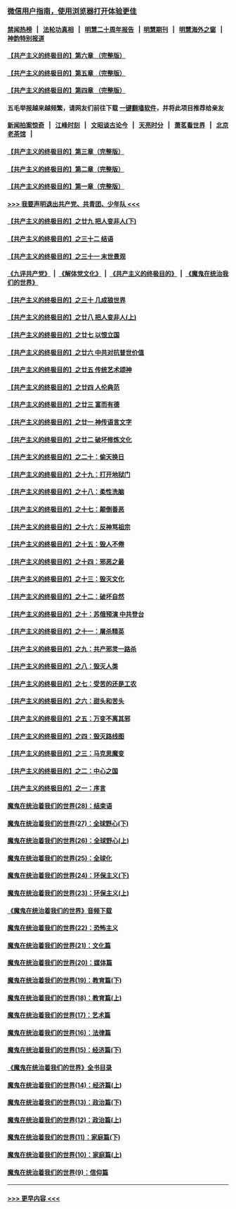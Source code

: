 ### [微信用户指南，使用浏览器打开体验更佳](https://github.com/gfw-breaker/banned-news1/blob/master/indexes/wechat-guide.md?t=0)
#### [禁闻热榜](热点新闻.md?t=0)  &nbsp;&nbsp;|&nbsp;&nbsp; [法轮功真相](https://github.com/gfw-breaker/truth/blob/master/README.md?t=0) &nbsp;&nbsp;|&nbsp;&nbsp; [明慧二十周年报告](https://github.com/gfw-breaker/mh-reports/blob/master/README.md?t=0) &nbsp;&nbsp;|&nbsp;&nbsp;[明慧期刊](https://github.com/gfw-breaker/mh-qikan) &nbsp;&nbsp;|&nbsp;&nbsp; [明慧海外之窗](https://github.com/gfw-breaker/mh-news/blob/master/README.md?t=0) &nbsp;&nbsp;|&nbsp;&nbsp; [神韵特别报道](https://github.com/gfw-breaker/mh-news/blob/master/shenyun.md?t=0)
#### [【共产主义的终极目的】第六章 （完整版）](../pages/nsc422/n11428913.md?t=02081955) 
#### [【共产主义的终极目的】第五章 （完整版）](../pages/nsc422/n11428912.md?t=02081955) 
#### [【共产主义的终极目的】第四章 （完整版）](../pages/nsc422/n11428907.md?t=02081955) 
#### 五毛举报越来越频繁，请网友们前往下载 [一键翻墙软件](https://github.com/gfw-breaker/ssr-accounts)，并将此项目推荐给亲友
#### [新闻拍案惊奇](https://github.com/gfw-breaker/banned-news1/blob/master/pages/link4.md) &nbsp;&nbsp;|&nbsp;&nbsp; [江峰时刻](https://github.com/gfw-breaker/banned-news1/blob/master/pages/link4.md) &nbsp;&nbsp;|&nbsp;&nbsp; [文昭谈古论今](https://github.com/gfw-breaker/banned-news1/blob/master/pages/link4.md) &nbsp;&nbsp;|&nbsp;&nbsp; [天亮时分](https://github.com/gfw-breaker/banned-news1/blob/master/pages/link4.md) &nbsp;&nbsp;|&nbsp;&nbsp; [萧茗看世界](https://github.com/gfw-breaker/banned-news1/blob/master/pages/link4.md) &nbsp;&nbsp;|&nbsp;&nbsp; [北京老茶馆](https://github.com/gfw-breaker/banned-news1/blob/master/pages/link4.md) &nbsp;&nbsp;|&nbsp;&nbsp; 
#### [【共产主义的终极目的】第三章（完整版）](../pages/nsc422/n11428848.md?t=02081955) 
#### [【共产主义的终极目的】第二章（完整版）](../pages/nsc422/n11428831.md?t=02081955) 
#### [【共产主义的终极目的】第一章（完整版）](../pages/nsc422/n11417651.md?t=02081955) 
#### [>>> 我要声明退出共产党、共青团、少年队 <<<](https://github.com/begood0513/goodnews/blob/master/quit/letter.md) 
#### [【共产主义的终极目的】之廿九 把人变非人(下)](../pages/nsc422/n11344140.md?t=02081955) 
#### [【共产主义的终极目的】之三十二 结语](../pages/nsc422/n11360535.md?t=02081955) 
#### [【共产主义的终极目的】之三十一 末世景观](../pages/nsc422/n11351129.md?t=02081955) 
#### [《九评共产党》](https://github.com/begood0513/9ping.md/blob/master/README.md) &nbsp;|&nbsp; [《解体党文化》](../../../../jtdwh.md/blob/master/README.md)  &nbsp;|&nbsp; [《共产主义的终极目的》](../../../../gczydzjmd.md/blob/master/README.md) &nbsp;|&nbsp; [《魔鬼在统治我们的世界》](../../../../mgztzwmdsj.md/blob/master/README.md) 
#### [【共产主义的终极目的】之三十 几成狼世界](../pages/nsc422/n11348280.md?t=02081955) 
#### [【共产主义的终极目的】之廿八 把人变非人(上)](../pages/nsc422/n11340492.md?t=02081955) 
#### [【共产主义的终极目的】之廿七 以恨立国](../pages/nsc422/n11336944.md?t=02081955) 
#### [【共产主义的终极目的】之廿六 中共对抗普世价值](../pages/nsc422/n11324785.md?t=02081955) 
#### [【共产主义的终极目的】之廿五 传统艺术颂神](../pages/nsc422/n11296396.md?t=02081955) 
#### [【共产主义的终极目的】之廿四 人伦典范](../pages/nsc422/n11296397.md?t=02081955) 
#### [【共产主义的终极目的】之廿三 富而有德](../pages/nsc422/n11283598.md?t=02081955) 
#### [【共产主义的终极目的】之廿一 神传语言文字](../pages/nsc422/n11263265.md?t=02081955) 
#### [【共产主义的终极目的】之廿二 破坏修炼文化](../pages/nsc422/n11245728.md?t=02081955) 
#### [【共产主义的终极目的】之二十：偷天换日](../pages/nsc422/n11238846.md?t=02081955) 
#### [【共产主义的终极目的】之十九：打开地狱门](../pages/nsc422/n11206376.md?t=02081955) 
#### [【共产主义的终极目的】之十八：柔性洗脑](../pages/nsc422/n11199994.md?t=02081955) 
#### [【共产主义的终极目的】之十七：颠倒善恶](../pages/nsc422/n11179782.md?t=02081955) 
#### [【共产主义的终极目的】之十六：反神骂祖宗](../pages/nsc422/n11166798.md?t=02081955) 
#### [【共产主义的终极目的】之十五：毁人不倦](../pages/nsc422/n11166792.md?t=02081955) 
#### [【共产主义的终极目的】之十四：邪恶之最](../pages/nsc422/n11150249.md?t=02081955) 
#### [【共产主义的终极目的】之十三：毁灭文化](../pages/nsc422/n11135227.md?t=02081955) 
#### [【共产主义的终极目的】之十二：破坏自然](../pages/nsc422/n11135214.md?t=02081955) 
#### [【共产主义的终极目的】之十：苏俄预演 中共登台](../pages/nsc422/n11118424.md?t=02081955) 
#### [【共产主义的终极目的】之十一：屠杀精英](../pages/nsc422/n11118442.md?t=02081955) 
#### [【共产主义的终极目的】之九：共产邪灵一路杀](../pages/nsc422/n11114139.md?t=02081955) 
#### [【共产主义的终极目的】之八：毁灭人类](../pages/nsc422/n11108503.md?t=02081955) 
#### [【共产主义的终极目的】之七：受苦的还是工农](../pages/nsc422/n11101809.md?t=02081955) 
#### [【共产主义的终极目的】之六：甜头和苦头](../pages/nsc422/n11096971.md?t=02081955) 
#### [【共产主义的终极目的】之五：万变不离其邪](../pages/nsc422/n11091285.md?t=02081955) 
#### [【共产主义的终极目的】之四：毁灭路线图](../pages/nsc422/n11086284.md?t=02081955) 
#### [【共产主义的终极目的】之三：马克思魔变](../pages/nsc422/n11061941.md?t=02081955) 
#### [【共产主义的终极目的】之二：中心之国](../pages/nsc422/n11047728.md?t=02081955) 
#### [【共产主义的终极目的】之一：序言](../pages/nsc422/n11086077.md?t=02081955) 
#### [魔鬼在统治着我们的世界(28)：结束语](../pages/nsc422/n10936246.md?t=02081955) 
#### [魔鬼在统治着我们的世界(27)：全球野心(下)](../pages/nsc422/n10928319.md?t=02081955) 
#### [魔鬼在统治着我们的世界(26)：全球野心(上)](../pages/nsc422/n10900318.md?t=02081955) 
#### [魔鬼在统治着我们的世界(25)：全球化](../pages/nsc422/n10788205.md?t=02081955) 
#### [魔鬼在统治着我们的世界(24)：环保主义(下)](../pages/nsc422/n10695307.md?t=02081955) 
#### [魔鬼在统治着我们的世界(23)：环保主义(上)](../pages/nsc422/n10688613.md?t=02081955) 
#### [《魔鬼在统治着我们的世界》音频下载](../pages/nsc422/n10635553.md?t=02081955) 
#### [魔鬼在统治着我们的世界(22)：恐怖主义](../pages/nsc422/n10614727.md?t=02081955) 
#### [魔鬼在统治着我们的世界(21)：文化篇](../pages/nsc422/n10597706.md?t=02081955) 
#### [魔鬼在统治着我们的世界(20)：媒体篇](../pages/nsc422/n10586579.md?t=02081955) 
#### [魔鬼在统治着我们的世界(19)：教育篇(下)](../pages/nsc422/n10564808.md?t=02081955) 
#### [魔鬼在统治着我们的世界(18)：教育篇(上)](../pages/nsc422/n10526970.md?t=02081955) 
#### [魔鬼在统治着我们的世界(17)：艺术篇](../pages/nsc422/n10499093.md?t=02081955) 
#### [魔鬼在统治着我们的世界(16)：法律篇](../pages/nsc422/n10485969.md?t=02081955) 
#### [魔鬼在统治着我们的世界(15)：经济篇(下)](../pages/nsc422/n10469975.md?t=02081955) 
#### [《魔鬼在统治着我们的世界》全书目录](../pages/nsc422/n10464261.md?t=02081955) 
#### [魔鬼在统治着我们的世界(14)：经济篇(上)](../pages/nsc422/n10457370.md?t=02081955) 
#### [魔鬼在统治着我们的世界(13)：政治篇(下)](../pages/nsc422/n10448270.md?t=02081955) 
#### [魔鬼在统治着我们的世界(12)：政治篇(上)](../pages/nsc422/n10444576.md?t=02081955) 
#### [魔鬼在统治着我们的世界(11)：家庭篇(下)](../pages/nsc422/n10440961.md?t=02081955) 
#### [魔鬼在统治着我们的世界(10)：家庭篇(上)](../pages/nsc422/n10435448.md?t=02081955) 
#### [魔鬼在统治着我们的世界(9)：信仰篇](../pages/nsc422/n10432159.md?t=02081955) 

----
#### [ >>> 更早内容 <<< ](../indexes/nsc422-earlier.md)

